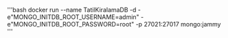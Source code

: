   
'''bash
docker run --name TatilKiralamaDB -d -e"MONGO_INITDB_ROOT_USERNAME=admin" -e"MONGO_INITDB_ROOT_PASSWORD=root" -p 27021:27017 mongo:jammy
'''
